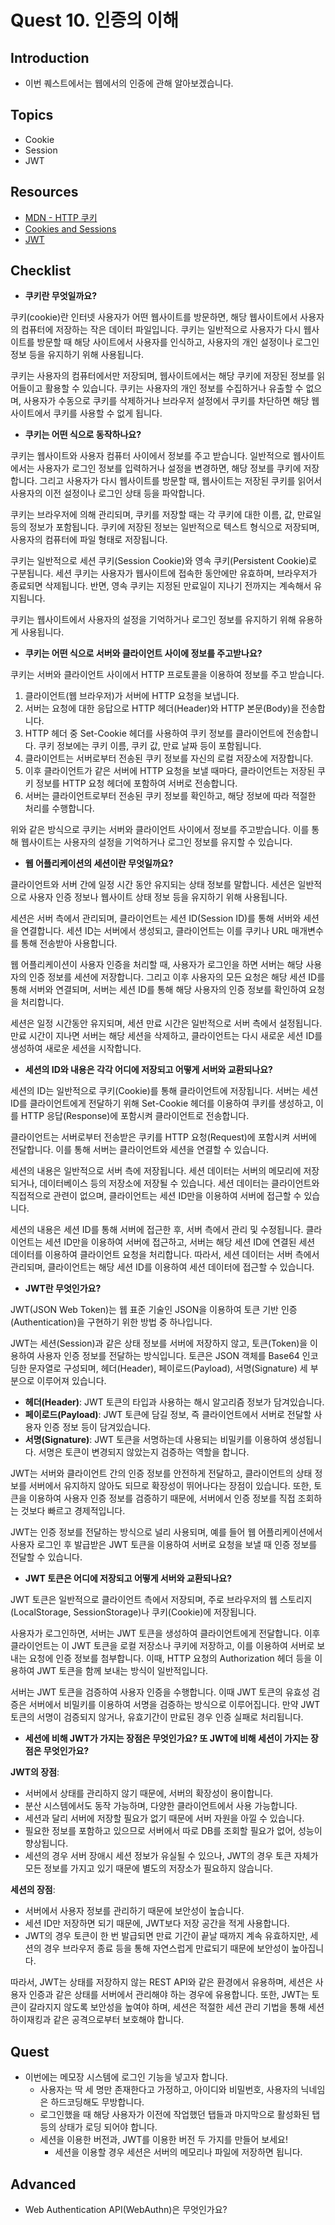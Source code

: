 # Quest 10. 인증의 이해

## Introduction

- 이번 퀘스트에서는 웹에서의 인증에 관해 알아보겠습니다.

## Topics

- Cookie
- Session
- JWT

## Resources

- [MDN - HTTP 쿠키](https://developer.mozilla.org/ko/docs/Web/HTTP/Cookies)
- [Cookies and Sessions](https://web.stanford.edu/~ouster/cgi-bin/cs142-fall10/lecture.php?topic=cookie)
- [JWT](https://jwt.io/)

## **Checklist**

- **쿠키란 무엇일까요?**

쿠키(cookie)란 인터넷 사용자가 어떤 웹사이트를 방문하면, 해당 웹사이트에서 사용자의 컴퓨터에 저장하는 작은 데이터 파일입니다. 쿠키는 일반적으로 사용자가 다시 웹사이트를 방문할 때 해당 사이트에서 사용자를 인식하고, 사용자의 개인 설정이나 로그인 정보 등을 유지하기 위해 사용됩니다.

쿠키는 사용자의 컴퓨터에서만 저장되며, 웹사이트에서는 해당 쿠키에 저장된 정보를 읽어들이고 활용할 수 있습니다. 쿠키는 사용자의 개인 정보를 수집하거나 유출할 수 없으며, 사용자가 수동으로 쿠키를 삭제하거나 브라우저 설정에서 쿠키를 차단하면 해당 웹사이트에서 쿠키를 사용할 수 없게 됩니다.

- **쿠키는 어떤 식으로 동작하나요?**

쿠키는 웹사이트와 사용자 컴퓨터 사이에서 정보를 주고 받습니다. 일반적으로 웹사이트에서는 사용자가 로그인 정보를 입력하거나 설정을 변경하면, 해당 정보를 쿠키에 저장합니다. 그리고 사용자가 다시 웹사이트를 방문할 때, 웹사이트는 저장된 쿠키를 읽어서 사용자의 이전 설정이나 로그인 상태 등을 파악합니다.

쿠키는 브라우저에 의해 관리되며, 쿠키를 저장할 때는 각 쿠키에 대한 이름, 값, 만료일 등의 정보가 포함됩니다. 쿠키에 저장된 정보는 일반적으로 텍스트 형식으로 저장되며, 사용자의 컴퓨터에 파일 형태로 저장됩니다.

쿠키는 일반적으로 세션 쿠키(Session Cookie)와 영속 쿠키(Persistent Cookie)로 구분됩니다. 세션 쿠키는 사용자가 웹사이트에 접속한 동안에만 유효하며, 브라우저가 종료되면 삭제됩니다. 반면, 영속 쿠키는 지정된 만료일이 지나기 전까지는 계속해서 유지됩니다.

쿠키는 웹사이트에서 사용자의 설정을 기억하거나 로그인 정보를 유지하기 위해 유용하게 사용됩니다.

- **쿠키는 어떤 식으로 서버와 클라이언트 사이에 정보를 주고받나요?**

쿠키는 서버와 클라이언트 사이에서 HTTP 프로토콜을 이용하여 정보를 주고 받습니다.

1.  클라이언트(웹 브라우저)가 서버에 HTTP 요청을 보냅니다.
2.  서버는 요청에 대한 응답으로 HTTP 헤더(Header)와 HTTP 본문(Body)을 전송합니다.
3.  HTTP 헤더 중 Set-Cookie 헤더를 사용하여 쿠키 정보를 클라이언트에 전송합니다. 쿠키 정보에는 쿠키 이름, 쿠키 값, 만료 날짜 등이 포함됩니다.
4.  클라이언트는 서버로부터 전송된 쿠키 정보를 자신의 로컬 저장소에 저장합니다.
5.  이후 클라이언트가 같은 서버에 HTTP 요청을 보낼 때마다, 클라이언트는 저장된 쿠키 정보를 HTTP 요청 헤더에 포함하여 서버로 전송합니다.
6.  서버는 클라이언트로부터 전송된 쿠키 정보를 확인하고, 해당 정보에 따라 적절한 처리를 수행합니다.

위와 같은 방식으로 쿠키는 서버와 클라이언트 사이에서 정보를 주고받습니다. 이를 통해 웹사이트는 사용자의 설정을 기억하거나 로그인 정보를 유지할 수 있습니다.

- **웹 어플리케이션의 세션이란 무엇일까요?**

클라이언트와 서버 간에 일정 시간 동안 유지되는 상태 정보를 말합니다. 세션은 일반적으로 사용자 인증 정보나 웹사이트 상태 정보 등을 유지하기 위해 사용됩니다.

세션은 서버 측에서 관리되며, 클라이언트는 세션 ID(Session ID)를 통해 서버와 세션을 연결합니다. 세션 ID는 서버에서 생성되고, 클라이언트는 이를 쿠키나 URL 매개변수를 통해 전송받아 사용합니다.

웹 어플리케이션이 사용자 인증을 처리할 때, 사용자가 로그인을 하면 서버는 해당 사용자의 인증 정보를 세션에 저장합니다. 그리고 이후 사용자의 모든 요청은 해당 세션 ID를 통해 서버와 연결되며, 서버는 세션 ID를 통해 해당 사용자의 인증 정보를 확인하여 요청을 처리합니다.

세션은 일정 시간동안 유지되며, 세션 만료 시간은 일반적으로 서버 측에서 설정됩니다. 만료 시간이 지나면 서버는 해당 세션을 삭제하고, 클라이언트는 다시 새로운 세션 ID를 생성하여 새로운 세션을 시작합니다.

- **세션의 ID와 내용은 각각 어디에 저장되고 어떻게 서버와 교환되나요?**

세션의 ID는 일반적으로 쿠키(Cookie)를 통해 클라이언트에 저장됩니다. 서버는 세션 ID를 클라이언트에게 전달하기 위해 Set-Cookie 헤더를 이용하여 쿠키를 생성하고, 이를 HTTP 응답(Response)에 포함시켜 클라이언트로 전송합니다.

클라이언트는 서버로부터 전송받은 쿠키를 HTTP 요청(Request)에 포함시켜 서버에 전달합니다. 이를 통해 서버는 클라이언트와 세션을 연결할 수 있습니다.

세션의 내용은 일반적으로 서버 측에 저장됩니다. 세션 데이터는 서버의 메모리에 저장되거나, 데이터베이스 등의 저장소에 저장될 수 있습니다. 세션 데이터는 클라이언트와 직접적으로 관련이 없으며, 클라이언트는 세션 ID만을 이용하여 서버에 접근할 수 있습니다.

세션의 내용은 세션 ID를 통해 서버에 접근한 후, 서버 측에서 관리 및 수정됩니다. 클라이언트는 세션 ID만을 이용하여 서버에 접근하고, 서버는 해당 세션 ID에 연결된 세션 데이터를 이용하여 클라이언트 요청을 처리합니다. 따라서, 세션 데이터는 서버 측에서 관리되며, 클라이언트는 해당 세션 ID를 이용하여 세션 데이터에 접근할 수 있습니다.

- **JWT란 무엇인가요?**

JWT(JSON Web Token)는 웹 표준 기술인 JSON을 이용하여 토큰 기반 인증(Authentication)을 구현하기 위한 방법 중 하나입니다.

JWT는 세션(Session)과 같은 상태 정보를 서버에 저장하지 않고, 토큰(Token)을 이용하여 사용자 인증 정보를 전달하는 방식입니다. 토큰은 JSON 객체를 Base64 인코딩한 문자열로 구성되며, 헤더(Header), 페이로드(Payload), 서명(Signature) 세 부분으로 이루어져 있습니다.

- **헤더(Header)**: JWT 토큰의 타입과 사용하는 해시 알고리즘 정보가 담겨있습니다.
- **페이로드(Payload)**: JWT 토큰에 담길 정보, 즉 클라이언트에서 서버로 전달할 사용자 인증 정보 등이 담겨있습니다.
- **서명(Signature)**: JWT 토큰을 서명하는데 사용되는 비밀키를 이용하여 생성됩니다. 서명은 토큰이 변경되지 않았는지 검증하는 역할을 합니다.

JWT는 서버와 클라이언트 간의 인증 정보를 안전하게 전달하고, 클라이언트의 상태 정보를 서버에서 유지하지 않아도 되므로 확장성이 뛰어나다는 장점이 있습니다. 또한, 토큰을 이용하여 사용자 인증 정보를 검증하기 때문에, 서버에서 인증 정보를 직접 조회하는 것보다 빠르고 경제적입니다.

JWT는 인증 정보를 전달하는 방식으로 널리 사용되며, 예를 들어 웹 어플리케이션에서 사용자 로그인 후 발급받은 JWT 토큰을 이용하여 서버로 요청을 보낼 때 인증 정보를 전달할 수 있습니다.

- **JWT 토큰은 어디에 저장되고 어떻게 서버와 교환되나요?**

JWT 토큰은 일반적으로 클라이언트 측에서 저장되며, 주로 브라우저의 웹 스토리지(LocalStorage, SessionStorage)나 쿠키(Cookie)에 저장됩니다.

사용자가 로그인하면, 서버는 JWT 토큰을 생성하여 클라이언트에게 전달합니다. 이후 클라이언트는 이 JWT 토큰을 로컬 저장소나 쿠키에 저장하고, 이를 이용하여 서버로 보내는 요청에 인증 정보를 첨부합니다. 이때, HTTP 요청의 Authorization 헤더 등을 이용하여 JWT 토큰을 함께 보내는 방식이 일반적입니다.

서버는 JWT 토큰을 검증하여 사용자 인증을 수행합니다. 이때 JWT 토큰의 유효성 검증은 서버에서 비밀키를 이용하여 서명을 검증하는 방식으로 이루어집니다. 만약 JWT 토큰의 서명이 검증되지 않거나, 유효기간이 만료된 경우 인증 실패로 처리됩니다.

- **세션에 비해 JWT가 가지는 장점은 무엇인가요? 또 JWT에 비해 세션이 가지는 장점은 무엇인가요?**

**JWT의 장점**:

- 서버에서 상태를 관리하지 않기 때문에, 서버의 확장성이 용이합니다.
- 분산 시스템에서도 동작 가능하며, 다양한 클라이언트에서 사용 가능합니다.
- 세션과 달리 서버에 저장할 필요가 없기 때문에 서버 자원을 아낄 수 있습니다.
- 필요한 정보를 포함하고 있으므로 서버에서 따로 DB를 조회할 필요가 없어, 성능이 향상됩니다.
- 세션의 경우 서버 장애시 세션 정보가 유실될 수 있으나, JWT의 경우 토큰 자체가 모든 정보를 가지고 있기 때문에 별도의 저장소가 필요하지 않습니다.

**세션의 장점**:

- 서버에서 사용자 정보를 관리하기 때문에 보안성이 높습니다.
- 세션 ID만 저장하면 되기 때문에, JWT보다 저장 공간을 적게 사용합니다.
- JWT의 경우 토큰이 한 번 발급되면 만료 기간이 끝날 때까지 계속 유효하지만, 세션의 경우 브라우저 종료 등을 통해 자연스럽게 만료되기 때문에 보안성이 높아집니다.

따라서, JWT는 상태를 저장하지 않는 REST API와 같은 환경에서 유용하며, 세션은 사용자 인증과 같은 상태를 서버에서 관리해야 하는 경우에 유용합니다. 또한, JWT는 토큰이 갈라지지 않도록 보안성을 높여야 하며, 세션은 적절한 세션 관리 기법을 통해 세션 하이재킹과 같은 공격으로부터 보호해야 합니다.

## Quest

- 이번에는 메모장 시스템에 로그인 기능을 넣고자 합니다.
  - 사용자는 딱 세 명만 존재한다고 가정하고, 아이디와 비밀번호, 사용자의 닉네임은 하드코딩해도 무방합니다.
  - 로그인했을 때 해당 사용자가 이전에 작업했던 탭들과 마지막으로 활성화된 탭 등의 상태가 로딩 되어야 합니다.
  - 세션을 이용한 버전과, JWT를 이용한 버전 두 가지를 만들어 보세요!
    - 세션을 이용할 경우 세션은 서버의 메모리나 파일에 저장하면 됩니다.

## Advanced

- Web Authentication API(WebAuthn)은 무엇인가요?
